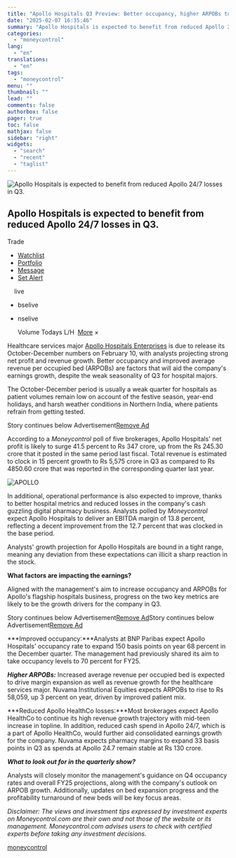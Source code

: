 ```yaml
---
title: "Apollo Hospitals Q3 Preview: Better occupancy, higher ARPOBs to drive earnings growth in seasonally weak quarter"
date: "2025-02-07 16:35:46"
summary: "Apollo Hospitals is expected to benefit from reduced Apollo 24/7 losses in Q3. .mc-modal-wrap{ display: none; position: fixed; top: 0; left: 0; right: 0; bottom: 0; width: 100%; height: 100%; align-items: center; justify-content: center; background: rgba(0,0,0,0.2); z-index: 999; } .mc-modal{ background: #FFF; border-radius: 3px; overflow: hidden; width: 300px; box-shadow: 0px..."
categories:
  - "moneycontrol"
lang:
  - "en"
translations:
  - "en"
tags:
  - "moneycontrol"
menu: ""
thumbnail: ""
lead: ""
comments: false
authorbox: false
pager: true
toc: false
mathjax: false
sidebar: "right"
widgets:
  - "search"
  - "recent"
  - "taglist"
---
```


![Apollo Hospitals is expected to benefit from reduced Apollo 24/7 losses in Q3.](//stat1.moneycontrol.com/mcnews//images/grey_bg.gif "Apollo Hospitals is expected to benefit from reduced Apollo 24/7 losses in Q3.")

Apollo Hospitals is expected to benefit from reduced Apollo 24/7 losses in Q3.
------------------------------------------------------------------------------

  


  Trade

* [Watchlist](javascript:void(0);)
* [Portfolio](javascript:void(0);)
* [Message](javascript:void(0);)
* [Set Alert](javascript:void(0);)

      live

* bselive
* nselive

    Volume  Todays L/H    ![]()   [More](javascript:void(0))   × 
  

Healthcare services major [Apollo Hospitals Enterprises](https://www.moneycontrol.com/india/stockpricequote/hospitalsmedical-services/apollohospitalsenterprises/AHE) is due to release its October-December numbers on February 10, with analysts projecting strong net profit and revenue growth. Better occupancy and improved average revenue per occupied bed (ARPOBs) are factors that will aid the company's earnings growth, despite the weak seasonality of Q3 for hospital majors.

The October-December period is usually a weak quarter for hospitals as patient volumes remain low on account of the festive season, year-end holidays, and harsh weather conditions in Northern India, where patients refrain from getting tested.

Story continues below Advertisement[Remove Ad](https://www.moneycontrol.com/promos/pro.php)

According to a *Moneycontrol* poll of five brokerages, Apollo Hospitals' net profit is likely to surge 41.5 percent to Rs 347 crore, up from the Rs 245.30 crore that it posted in the same period last fiscal. Total revenue is estimated to clock in 15 percent growth to Rs 5,575 crore in Q3 as compared to Rs 4850.60 crore that was reported in the corresponding quarter last year.

![APOLLO](https://images.moneycontrol.com/static-mcnews/2025/02/20250207072303_APOLLO.jpg)

In additional, operational performance is also expected to improve, thanks to better hospital metrics and reduced losses in the company's cash guzzling digital pharmacy business. Analysts polled by *Moneycontrol* expect Apollo Hospitals to deliver an EBITDA margin of 13.8 percent, reflecting a decent improvement from the 12.7 percent that was clocked in the base period.

Analysts' growth projection for Apollo Hospitals are bound in a tight range, meaning any deviation from these expectations can illicit a sharp reaction in the stock.

**What factors are impacting the earnings?**

Aligned with the management's aim to increase occupancy and ARPOBs for Apollo's flagship hospitals business, progress on the two key metrics are likely to be the growth drivers for the company in Q3.

Story continues below Advertisement[Remove Ad](https://www.moneycontrol.com/promos/pro.php)Story continues below Advertisement[Remove Ad](https://www.moneycontrol.com/promos/pro.php)

***Improved occupancy:***Analysts at BNP Paribas expect Apollo Hospitals' occupancy rate to expand 150 basis points on year 68 percent in the December quarter. The management had previously shared its aim to take occupancy levels to 70 percent for FY25.

***Higher ARPOBs:*** Increased average revenue per occupied bed is expected to drive margin expansion as well as revenue growth for the healthcare services major. Nuvama Institutional Equities expects ARPOBs to rise to Rs 58,059, up 3 percent on year, driven by improved patient mix.

***Reduced Apollo HealthCo losses:***Most brokerages expect Apollo HealthCo to continue its high revenue growth trajectory with mid-teen increase in topline. In addition, reduced cash spend in Apollo 24/7, which is a part of Apollo HealthCo, would further aid consolidated earnings growth for the company. Nuvama expects pharmacy margins to expand 33 basis points in Q3 as spends at Apollo 24.7 remain stable at Rs 130 crore. 

***What to look out for in the quarterly show?***

Analysts will closely monitor the management's guidance on Q4 occupancy rates and overall FY25 projections, along with the company's outlook on ARPOB growth. Additionally, updates on bed expansion progress and the profitability turnaround of new beds will be key focus areas.

*Disclaimer: The views and investment tips expressed by investment experts on Moneycontrol.com are their own and not those of the website or its management. Moneycontrol.com advises users to check with certified experts before taking any investment decisions.*

[moneycontrol](https://www.moneycontrol.com/news/business/earnings/apollo-hospitals-q3-preview-better-occupancy-higher-arpobs-to-drive-earnings-growth-in-seasonally-weak-quarter-12933459.html)
